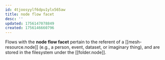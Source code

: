 ```yaml
---
id: 4tjoosyylf6dpu1ylx565aw
title: node flow facet
desc: ''
updated: 1756147078849
created: 1756146660796
---
```


Flows with the **node flow facet** pertain to the referent of a  [[mesh-resource.node]] (e.g., a person, event, dataset, or imaginary thing), and are stored in the filesystem under the [[folder.node]].
